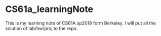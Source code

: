 # CS61a_learningNote
This is my learning note of CS61A sp2018 form Berkeley. I will put all the solution of lab/hw/proj to the repo.
